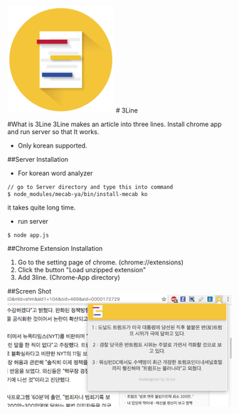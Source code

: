 <img src="/Sample/Logo.png" width="240">
# 3Line

#What is 3Line
3Line makes an article into three lines. Install chrome app and run server so that It works.
- Only korean supported.

##Server Installation

- For korean word analyzer
```
// go to Server directory and type this into command
$ node_modules/mecab-ya/bin/install-mecab ko
```

it takes quite long time.

- run server
```
$ node app.js
```

##Chrome Extension Installation

1. Go to the setting page of chrome. (chrome://extensions)
2. Click the button "Load unzipped extension"
3. Add 3line. (Chrome-App directory)

##Screen Shot
![3line screen shot](/Sample/Screenshot1.png)
